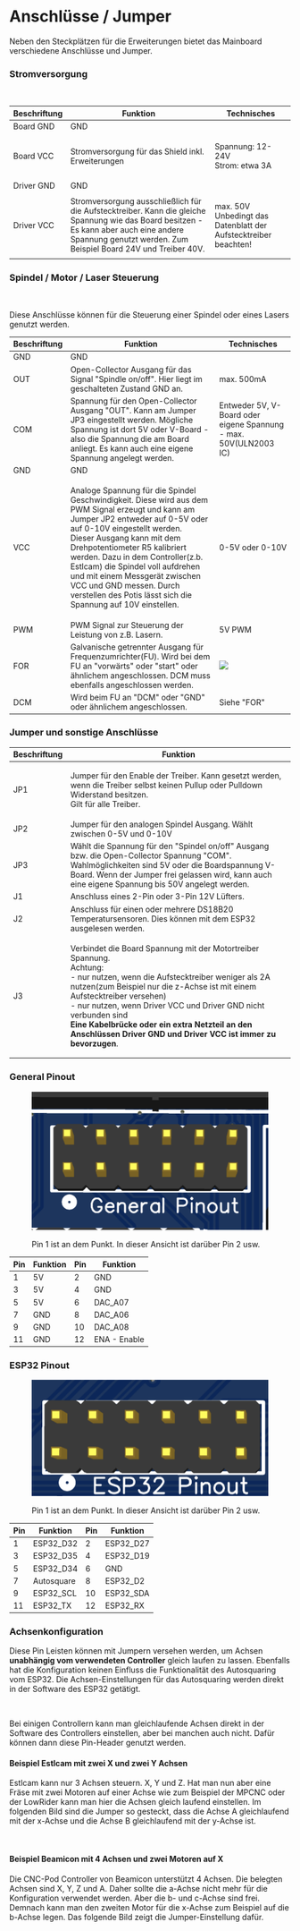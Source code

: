 # Anschlüsse / Jumper

Neben den Steckplätzen für die Erweiterungen bietet das Mainboard verschiedene Anschlüsse und Jumper.

### Stromversorgung

<figure><img src="../../.gitbook/assets/power.png" alt=""><figcaption></figcaption></figure>

| Beschriftung | Funktion                                                                                                                                                                                                  | Technisches                                                               |
| ------------ | --------------------------------------------------------------------------------------------------------------------------------------------------------------------------------------------------------- | ------------------------------------------------------------------------- |
| Board GND    | GND                                                                                                                                                                                                       |                                                                           |
| Board VCC    | Stromversorgung für das Shield inkl. Erweiterungen                                                                                                                                                        | <p>Spannung: 12-24V <br>Strom: etwa 3A </p>                               |
| Driver GND   | GND                                                                                                                                                                                                       |                                                                           |
| Driver VCC   | Stromversorgung ausschließlich für die Aufstecktreiber. Kann die gleiche Spannung wie das Board besitzen - Es kann aber auch eine andere Spannung genutzt werden. Zum Beispiel Board 24V und Treiber 40V. | <p>max. 50V<br>Unbedingt das Datenblatt der Aufstecktreiber beachten!</p> |

### Spindel / Motor / Laser Steuerung

<figure><img src="../../.gitbook/assets/spindel.png" alt=""><figcaption></figcaption></figure>

Diese Anschlüsse können für die Steuerung einer Spindel oder eines Lasers genutzt werden.&#x20;

| Beschriftung | Funktion                                                                                                                                                                                                                                                                                                                                                                                                                                      | Technisches                                                      |
| ------------ | --------------------------------------------------------------------------------------------------------------------------------------------------------------------------------------------------------------------------------------------------------------------------------------------------------------------------------------------------------------------------------------------------------------------------------------------- | ---------------------------------------------------------------- |
| GND          | GND                                                                                                                                                                                                                                                                                                                                                                                                                                           |                                                                  |
| OUT          | Open-Collector Ausgang für das Signal "Spindle on/off". Hier liegt im geschalteten Zustand GND an.                                                                                                                                                                                                                                                                                                                                            | max. 500mA                                                       |
| COM          | Spannung für den Open-Collector Ausgang "OUT". Kann am Jumper JP3 eingestellt werden. Mögliche Spannung ist dort 5V oder V-Board  - also die Spannung die am Board anliegt. Es kann auch eine eigene Spannung angelegt werden.                                                                                                                                                                                                                | Entweder 5V, V-Board oder eigene Spannung - max. 50V(ULN2003 IC) |
| GND          | GND                                                                                                                                                                                                                                                                                                                                                                                                                                           |                                                                  |
| VCC          | <p>Analoge Spannung für die Spindel Geschwindigkeit. Diese wird aus dem PWM Signal erzeugt und kann am Jumper JP2 entweder auf 0-5V oder auf 0-10V eingestellt werden.<br>Dieser Ausgang kann mit dem Drehpotentiometer R5 kalibriert werden. Dazu in dem Controller(z.b. Estlcam) die Spindel voll aufdrehen und mit einem Messgerät zwischen VCC und GND messen. Durch verstellen des Potis lässt sich die Spannung auf 10V einstellen.</p> | 0-5V oder 0-10V                                                  |
| PWM          | PWM Signal zur Steuerung der Leistung von z.B. Lasern.                                                                                                                                                                                                                                                                                                                                                                                        | 5V PWM                                                           |
| FOR          | Galvanische getrennter Ausgang für Frequenzumrichter(FU). Wird bei dem FU an "vorwärts" oder "start" oder ähnlichem angeschlossen. DCM muss ebenfalls angeschlossen werden.                                                                                                                                                                                                                                                                   | ![](../../.gitbook/assets/for\_dcm.png)                          |
| DCM          | Wird beim FU an "DCM" oder "GND" oder ähnlichem angeschlossen.                                                                                                                                                                                                                                                                                                                                                                                | Siehe "FOR"                                                      |

### Jumper und sonstige Anschlüsse

| Beschriftung | Funktion                                                                                                                                                                                                                                                                                                                                                                                                                    |
| ------------ | --------------------------------------------------------------------------------------------------------------------------------------------------------------------------------------------------------------------------------------------------------------------------------------------------------------------------------------------------------------------------------------------------------------------------- |
| JP1          | <p>Jumper für den Enable der Treiber. Kann gesetzt werden, wenn die Treiber selbst keinen Pullup oder Pulldown Widerstand besitzen.<img src="../../.gitbook/assets/ena.png" alt=""><br>Gilt für alle Treiber.</p>                                                                                                                                                                                                           |
| JP2          | Jumper für den analogen Spindel Ausgang. Wählt zwischen 0-5V und 0-10V                                                                                                                                                                                                                                                                                                                                                      |
| JP3          | Wählt die Spannung für den "Spindel on/off" Ausgang bzw. die Open-Collector Spannung "COM". Wahlmöglichkeiten sind 5V oder die Boardspannung V-Board. Wenn der Jumper frei gelassen wird, kann auch eine eigene Spannung bis 50V angelegt werden.                                                                                                                                                                           |
| J1           | Anschluss eines 2-Pin oder 3-Pin 12V Lüfters.                                                                                                                                                                                                                                                                                                                                                                               |
| J2           | Anschluss für einen oder mehrere DS18B20 Temperatursensoren. Dies können mit dem ESP32 ausgelesen werden.                                                                                                                                                                                                                                                                                                                   |
| J3           | <p>Verbindet die Board Spannung mit der Motortreiber Spannung.<br>Achtung:<br>- nur nutzen, wenn die Aufstecktreiber weniger als 2A nutzen(zum Beispiel nur die z-Achse ist mit einem Aufstecktreiber versehen)<br>- nur nutzen, wenn Driver VCC und Driver GND nicht verbunden sind<br><strong>Eine Kabelbrücke oder ein extra Netzteil an den Anschlüssen Driver GND und Driver VCC ist immer zu bevorzugen</strong>.</p> |

### General Pinout

<figure><img src="../../.gitbook/assets/general pinout.png" alt=""><figcaption><p>Pin 1 ist an dem Punkt.  In dieser Ansicht ist darüber  Pin 2 usw.</p></figcaption></figure>

| Pin | Funktion | Pin | Funktion     |
| --- | -------- | --- | ------------ |
| 1   | 5V       | 2   | GND          |
| 3   | 5V       | 4   | GND          |
| 5   | 5V       | 6   | DAC\_A07     |
| 7   | GND      | 8   | DAC\_A06     |
| 9   | GND      | 10  | DAC\_A08     |
| 11  | GND      | 12  | ENA - Enable |

### ESP32 Pinout

<figure><img src="../../.gitbook/assets/esp32 pinout.png" alt=""><figcaption><p>Pin 1 ist an dem Punkt.  In dieser Ansicht ist darüber  Pin 2 usw.</p></figcaption></figure>

| Pin | Funktion   | Pin | Funktion   |
| --- | ---------- | --- | ---------- |
| 1   | ESP32\_D32 | 2   | ESP32\_D27 |
| 3   | ESP32\_D35 | 4   | ESP32\_D19 |
| 5   | ESP32\_D34 | 6   | GND        |
| 7   | Autosquare | 8   | ESP32\_D2  |
| 9   | ESP32\_SCL | 10  | ESP32\_SDA |
| 11  | ESP32\_TX  | 12  | ESP32\_RX  |

### Achsenkonfiguration

Diese Pin Leisten können mit Jumpern versehen werden, um Achsen **unabhängig vom verwendeten Controller** gleich laufen zu lassen. Ebenfalls hat die Konfiguration keinen Einfluss die Funktionalität des Autosquaring vom ESP32. Die Achsen-Einstellungen für das Autosquaring werden direkt in der Software des ESP32 getätigt.

<figure><img src="../../.gitbook/assets/axis.png" alt=""><figcaption></figcaption></figure>

Bei einigen Controllern kann man gleichlaufende Achsen direkt in der Software des Controllers einstellen, aber bei manchen auch nicht. Dafür können dann diese Pin-Header genutzt werden.

#### Beispiel Estlcam mit zwei X und zwei Y Achsen

Estlcam kann nur 3 Achsen steuern. X, Y und Z. Hat man nun aber eine Fräse mit zwei Motoren auf einer Achse wie zum Beispiel der MPCNC oder der LowRider kann man hier die Achsen gleich laufend einstellen. Im folgenden Bild sind die Jumper so gesteckt, dass die Achse A gleichlaufend mit der x-Achse und die Achse B gleichlaufend mit der y-Achse ist.

<figure><img src="../../.gitbook/assets/as_x_y.png" alt=""><figcaption></figcaption></figure>

#### Beispiel Beamicon mit 4 Achsen und zwei Motoren auf X

Die CNC-Pod Controller von Beamicon unterstützt 4 Achsen. Die belegten Achsen sind X, Y, Z und A. Daher sollte die a-Achse nicht mehr für die Konfiguration verwendet werden. Aber die b- und c-Achse sind frei. Demnach kann man den zweiten Motor für die x-Achse zum Beispiel auf die b-Achse legen. Das folgende Bild zeigt die Jumper-Einstellung dafür.

<figure><img src="../../.gitbook/assets/as_x.png" alt=""><figcaption></figcaption></figure>
